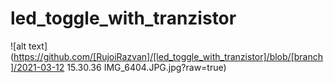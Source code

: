 # led_toggle_with_tranzistor

![alt text](https://github.com/[RujoiRazvan]/[led_toggle_with_tranzistor]/blob/[branch]/2021-03-12 15.30.36 IMG_6404.JPG.jpg?raw=true)
